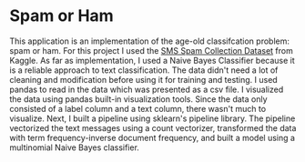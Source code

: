 # Spam or Ham
This application is an implementation of the age-old classifcation problem: spam or ham. For this project I used the 
[SMS Spam Collection Dataset](https://www.kaggle.com/uciml/sms-spam-collection-dataset) from Kaggle. As far as implementation, 
I used a Naive Bayes Classifier because it is a reliable approach to text classification. The data didn't need a lot of cleaning and 
modification before using it for training and testing. I used pandas to read in the data which was presented as a csv file. I 
visualized the data using pandas built-in visualization tools. Since the data only consisted of a label column and a text column, there
wasn't much to visualize. Next, I built a pipeline using sklearn's pipeline library. The pipeline vectorized the text messages using a 
count vectorizer, transformed the data with term frequency-inverse document frequency, and built a model using a multinomial Naive Bayes
classifier.
